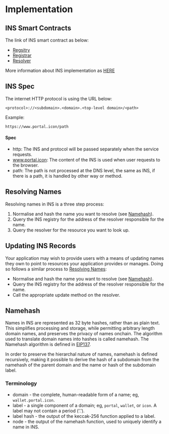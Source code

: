 # Implementation

## INS Smart Contracts

The link of INS smart contract as below:
- [Regsitry](../ins/ins_resigry)
- [Registrar](../ins/ins_registrar)
- [Resolver](../ins/ins_resolver)

More information about INS implementation as [HERE](../ins/)

## INS Spec

The internet HTTP protocol is using the URL below:

```
<protocol>://<subdomain>.<domain>.<top-level domain>/<path>
```

Example:
```
https://www.portal.icon/path
```

#### Spec
- http: The INS and protocol will be passed separately when the service requests.
- www.portal.icon: The content of the INS is used when user requests to the browser.
- path: The path is not processed at the DNS level, the same as INS, if there is a path, it is handled by other way or method.

## Resolving Names
Resolving names in INS is a three step process:
1. Normalise and hash the name you want to resolve (see [Namehash](#namehash)).
2. Query the INS registry for the address of the resolver responsible for the name.
3. Query the resolver for the resource you want to look up.

## Updating INS Records
Your application may wish to provide users with a means of updating names they own to point to resources your application provides or manages. Doing so follows a similar process to [Resolving Names](#resolving-names):

- Normalise and hash the name you want to resolve (see [Namehash](#namehash)).
- Query the INS registry for the address of the resolver responsible for the name.
- Call the appropriate update method on the resolver.

## Namehash
Names in INS are represented as 32 byte hashes, rather than as plain text. This simplifies processing and storage, while permitting arbitrary length domain names, and preserves the privacy of names onchain. The algorithm used to translate domain names into hashes is called namehash. The Namehash algorithm is defined in [EIP137](https://github.com/ethereum/EIPs/blob/master/EIPS/eip-137.md).

In order to preserve the hierarchal nature of names, namehash is defined recursively, making it possible to derive the hash of a subdomain from the namehash of the parent domain and the name or hash of the subdomain label.

### Terminology
- domain - the complete, human-readable form of a name; eg, `wallet.portal.icon`.
- label - a single component of a domain; eg, `portal`, `wallet`, or `icon`. A label may not contain a period ('.').
- label hash - the output of the keccak-256 function applied to a label.
- node - the output of the namehash function, used to uniquely identify a name in INS.
